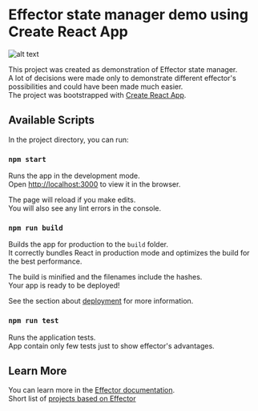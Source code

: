 # Effector state manager demo using Create React App

![alt text](https://repository-images.githubusercontent.com/123197392/2cfb4000-1310-11eb-8f8b-316a18c2ce65)

This project was created as demonstration of Effector state manager.\
A lot of decisions were made only to demonstrate different effector's possibilities and could have been made much easier.\
The project was bootstrapped with [Create React App](https://github.com/facebook/create-react-app).

## Available Scripts

In the project directory, you can run:

### `npm start`

Runs the app in the development mode.\
Open [http://localhost:3000](http://localhost:3000) to view it in the browser.

The page will reload if you make edits.\
You will also see any lint errors in the console.

### `npm run build`

Builds the app for production to the `build` folder.\
It correctly bundles React in production mode and optimizes the build for the best performance.

The build is minified and the filenames include the hashes.\
Your app is ready to be deployed!

See the section about [deployment](https://facebook.github.io/create-react-app/docs/deployment) for more information.

### `npm run test`

Runs the application tests.\
App contain only few tests just to show effector's advantages.

## Learn More

You can learn more in the [Effector documentation](https://github.com/effector/effector). \
Short list of [projects based on Effector](https://github.com/effector/effector/issues/278)